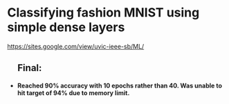 # Classifying fashion MNIST using simple dense layers
https://sites.google.com/view/uvic-ieee-sb/ML/
<ul>
 <h2>Final: </h2>
<li><h4>Reached 90% accuracy with 10 epochs rather than 40. Was unable to hit target of 94% due to memory limit.</h4></li>
</ul>
